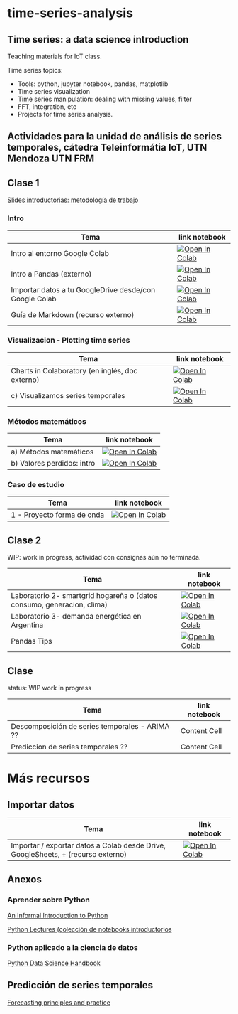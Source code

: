 # time-series-analysis

## Time series: a data science introduction

Teaching materials for IoT class.

Time series topics:
* Tools: python, jupyter notebook, pandas, matplotlib
* Time series visualization
* Time series manipulation: dealing with missing values, filter
* FFT, integration, etc
* Projects for time series analysis.

## Actividades para la unidad de análisis de series temporales, cátedra Teleinformátia IoT, UTN Mendoza UTN FRM

## Clase 1 

[Slides introductorias: metodología de trabajo](https://docs.google.com/presentation/d/1W6xQ79pPx199Ah_zKOdMbFMXpgHWRsbqLwDdor4OFzo/edit?usp=sharing)

### Intro

| Tema  | link notebook |
| ------------- | ------------- |
Intro al entorno Google Colab | [![Open In Colab](https://colab.research.google.com/assets/colab-badge.svg)](https://colab.research.google.com/drive/1Z6YPtctNMGFJPwu4NVmNfCA3n13cMoqA?usp=sharing) | 
|Intro a Pandas (externo) | [![Open In Colab](https://colab.research.google.com/assets/colab-badge.svg)](https://colab.research.google.com/drive/1r-vuwyt0LO9tddkGcrOpRGRiko5RhWQP?usp=sharing) |
|Importar datos a tu GoogleDrive desde/con Google Colab |  [![Open In Colab](https://colab.research.google.com/assets/colab-badge.svg)](https://colab.research.google.com/drive/1Z-mXvjJqq7B-5JQz-CaMYJ_OsiTabavE?usp=sharing)|
|Guía de Markdown (recurso externo) | [![Open In Colab](https://colab.research.google.com/assets/colab-badge.svg)]( https://colab.research.google.com/notebooks/markdown_guide.ipynb) | 



### Visualizacion - Plotting time series

| Tema  | link notebook |
| ------------- | ------------- |
| Charts in Colaboratory (en inglés, doc externo) | [![Open In Colab](https://colab.research.google.com/assets/colab-badge.svg)](https://colab.research.google.com/notebooks/charts.ipynb) ||c) Visualizamos series temporales|[![Open In Colab](https://colab.research.google.com/assets/colab-badge.svg)](http://colab.research.google.com/github/anadiedrichs/time-series-analysis/blob/master/visualizacion_intro.ipynb) |
|c) Visualizamos series temporales|[![Open In Colab](https://colab.research.google.com/assets/colab-badge.svg)](http://colab.research.google.com/github/anadiedrichs/time-series-analysis/blob/master/visualizacion_intro.ipynb) |

### Métodos matemáticos

| Tema  | link notebook |
| ------------- | ------------- |
|a) Métodos matemáticos  | [![Open In Colab](https://colab.research.google.com/assets/colab-badge.svg)](http://colab.research.google.com/github/anadiedrichs/time-series-analysis/blob/master/intro_time_series_metodos_matem%C3%A1ticos.ipynb) |
|b) Valores perdidos: intro  | [![Open In Colab](https://colab.research.google.com/assets/colab-badge.svg)](http://colab.research.google.com/github/anadiedrichs/time-series-analysis/blob/master/intro_time_series_valores_perdidos.ipynb) |

### Caso de estudio 

| Tema  | link notebook |
| ------------- | ------------- |
|1 - Proyecto forma de onda|[![Open In Colab](https://colab.research.google.com/assets/colab-badge.svg)](http://colab.research.google.com/github/anadiedrichs/time-series-analysis/blob/master/proyecto_forma_de_onda_2019.ipynb) |


## Clase 2

WIP: work in progress, actividad con consignas aún no terminada.


| Tema  | link notebook |
| ------------- | ------------- |
|Laboratorio 2- smartgrid hogareña o (datos consumo, generacion, clima) |[![Open In Colab](https://colab.research.google.com/assets/colab-badge.svg)](http://colab.research.google.com/github/anadiedrichs/time-series-analysis/blob/master/Laboratorio_2_smartgrid_hogar.ipynb) |
|Laboratorio 3- demanda energética en Argentina |[![Open In Colab](https://colab.research.google.com/assets/colab-badge.svg)](http://colab.research.google.com/github/anadiedrichs/time-series-analysis/blob/master/time-series-analysis/intro_time_series_metodos_matemáticos.ipynb) |
| Pandas Tips | [![Open In Colab](https://colab.research.google.com/assets/colab-badge.svg)](http://colab.research.google.com/github/anadiedrichs/time-series-analysis/blob/master/time-series-analysis/) |


## Clase 

status: WIP work in progress

| Tema  | link notebook |
| ------------- | ------------- |
| Descomposición de series temporales - ARIMA ??  | Content Cell  |
| Prediccion de series temporales ??  | Content Cell  |


# Más recursos 

## Importar datos

| Tema  | link notebook |
| ------------- | ------------- |
|Importar / exportar datos a Colab desde Drive, GoogleSheets, +  (recurso externo)|[![Open In Colab](https://colab.research.google.com/assets/colab-badge.svg)](https://colab.research.google.com/notebooks/io.ipynb)|

## Anexos

### Aprender sobre Python

[An Informal Introduction to Python](https://docs.python.org/3.5/tutorial/introduction.html)


[Python Lectures (colección de notebooks introductorios](https://github.com/rajathkmp/Python-Lectures)

### Python aplicado a la ciencia de datos 

[Python Data Science Handbook]( https://colab.research.google.com/github/jakevdp/PythonDataScienceHandbook/blob/master/notebooks/Index.ipynb])

## Predicción de series temporales 

[Forecasting principles and practice]( https://otexts.com/fpp2/)

